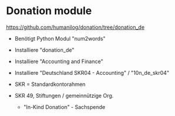 # Donation module 

https://github.com/humanilog/donation/tree/donation_de

- Benötigt Python Modul "num2words"
- Installiere "donation_de"
- Installiere "Accounting and Finance"
- Installiere "Deutschland SKR04 - Accounting" / "10n_de_skr04"
- SKR = Standardkontorahmen
- SKR 49, Stiftungen / gemeinnützige Org.

    - "In-Kind Donation" - Sachspende
